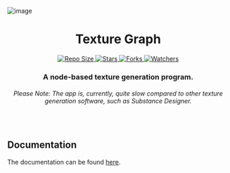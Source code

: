 ![image](https://user-images.githubusercontent.com/33568643/174427714-5e855101-8380-416b-b326-6bdef5ac5434.png)

<h1 align="center"> Texture Graph </h2>
<p align="center">
    <a href="#">
        <img src="https://img.shields.io/github/repo-size/oxi-dev0/Texture-Graph" alt="Repo Size">
    </a>
    <a href="#">
        <img src="https://img.shields.io/github/stars/oxi-dev0/Texture-Graph" alt="Stars">
    </a>
    <a href="#">
        <img src="https://img.shields.io/github/forks/oxi-dev0/Texture-Graph" alt="Forks">
    </a>
    <a href="#">
        <img src="https://img.shields.io/github/watchers/oxi-dev0/Texture-Graph" alt="Watchers">
    </a>
</p>

<h3 align="center"> A node-based texture generation program. </h3>
<h6 align="center"> Please Note: The app is, currently, quite slow compared to other texture generation software, such as Substance Designer. </h6>
<br>

## Documentation
The documentation can be found [here](https://github.com/oxi-dev0/Texture-Graph/wiki).
